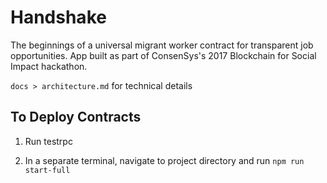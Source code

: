Handshake
=========

The beginnings of a universal migrant worker contract for transparent job opportunities. App built as part of ConsenSys's 2017 Blockchain for Social Impact hackathon.

`docs > architecture.md` for technical details

## To Deploy Contracts

1. Run testrpc

2. In a separate terminal, navigate to project directory and run `npm run start-full`

